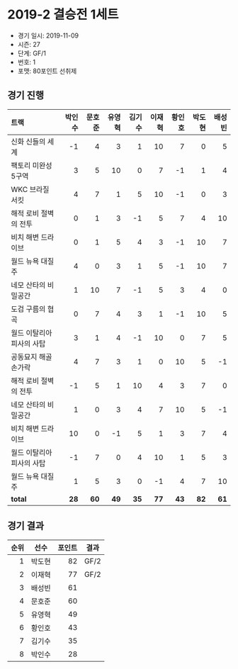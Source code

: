 # 2019-2 결승전 1세트

- 경기 일시: 2019-11-09
- 시즌: 27
- 단계: GF/1
- 번호: 1
- 포맷: 80포인트 선취제





## 경기 진행

| 트랙 | 박인수 | 문호준 | 유영혁 | 김기수 | 이재혁 | 황인호 | 박도현 | 배성빈 |
|:---|---:|---:|---:|---:|---:|---:|---:|---:|
| 신화 신들의 세계 | -1 | 4 | 3 | 1 | 10 | 7 | 0 | 5 |
| 팩토리 미완성 5구역 | 3 | 5 | 10 | 0 | 7 | -1 | 1 | 4 |
| WKC 브라질 서킷 | 4 | 7 | 1 | 5 | 10 | -1 | 0 | 3 |
| 해적 로비 절벽의 전투 | 0 | 1 | 3 | -1 | 5 | 7 | 4 | 10 |
| 비치 해변 드라이브 | 0 | 1 | 5 | 4 | 3 | -1 | 10 | 7 |
| 월드 뉴욕 대질주 | 4 | 0 | 3 | 1 | 5 | -1 | 10 | 7 |
| 네모 산타의 비밀공간 | 1 | 10 | 7 | -1 | 5 | 3 | 4 | 0 |
| 도검 구름의 협곡 | 0 | 7 | 4 | 3 | 1 | -1 | 10 | 5 |
| 월드 이탈리아 피사의 사탑 | 3 | 1 | 4 | -1 | 10 | 0 | 7 | 5 |
| 공동묘지 해골 손가락 | 4 | 7 | 3 | 1 | 0 | 10 | 5 | -1 |
| 해적 로비 절벽의 전투 | -1 | 5 | 1 | 10 | 4 | 3 | 7 | 0 |
| 네모 산타의 비밀공간 | 1 | 0 | 3 | 4 | 7 | 10 | 5 | -1 |
| 비치 해변 드라이브 | 10 | 0 | -1 | 5 | 1 | 3 | 7 | 4 |
| 월드 이탈리아 피사의 사탑 | -1 | 7 | 0 | 4 | 10 | 1 | 5 | 3 |
| 월드 뉴욕 대질주 | 1 | 5 | 3 | 0 | -1 | 4 | 7 | 10 |
| __total__ | __28__ | __60__ | __49__ | __35__ | __77__ | __43__ | __82__ | __61__ |




## 경기 결과

| 순위 | 선수 | 포인트 | 결과 |
|---:|:---:|---:|:---:|
| 1 | 박도현 | 82 | GF/2 |
| 2 | 이재혁 | 77 | GF/2 |
| 3 | 배성빈 | 61 |  |
| 4 | 문호준 | 60 |  |
| 5 | 유영혁 | 49 |  |
| 6 | 황인호 | 43 |  |
| 7 | 김기수 | 35 |  |
| 8 | 박인수 | 28 |  |

